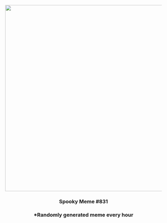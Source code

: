 <p align="center">
        <img src="https://i.redd.it/7z1unqomo4x91.jpg" width="600" height="600">
        </p>
        <h3 align="center">Spooky Meme #831</h3>
        <h3 align="center">*Randomly generated meme every hour</h3>
    